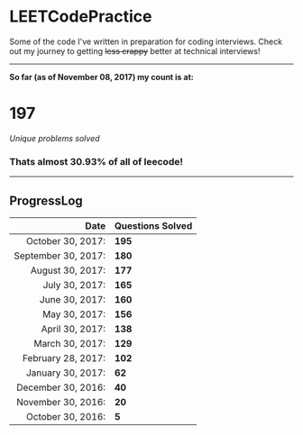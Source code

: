 # LEETCodePractice
Some of the code I've written in preparation for coding interviews. Check out my journey to getting ~~less crappy~~ better at technical interviews!

___

**So far (as of November 08, 2017) my count is at:**   
# 197
*Unique problems solved* 
### Thats almost 30.93% of all of leecode! 
___
## ProgressLog  
| Date | Questions Solved |   
| -: | :- |   
| October 30, 2017: | **195** |   
| September 30, 2017: | **180** |   
| August 30, 2017: | **177** |   
| July 30, 2017: | **165** |   
| June 30, 2017: | **160** |   
| May 30, 2017: | **156** |   
| April 30, 2017: | **138** |   
| March 30, 2017: | **129** |   
| February 28, 2017: | **102** |   
| January 30, 2017: | **62** |   
| December 30, 2016: | **40** |   
| November 30, 2016: | **20** |   
| October 30, 2016: | **5**  |   
